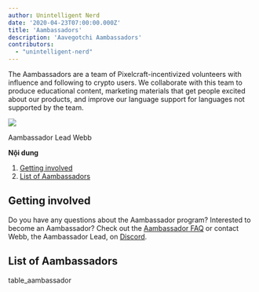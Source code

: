 ```yaml
---
author: Unintelligent Nerd
date: '2020-04-23T07:00:00.000Z'
title: 'Aambassadors'
description: 'Aavegotchi Aambassadors'
contributors:
  - "unintelligent-nerd"
---
```


The Aambassadors are a team of Pixelcraft-incentivized volunteers with influence and following to crypto users. We collaborate with this team to produce educational content, marketing materials that get people excited about our products, and improve our language support for languages not supported by the team.

<div class="headerImageContainer">
<img class="headerImage" src="/team/webb.png">
<p class="headerImageText">Aambassador Lead Webb</p>
</div>

<div class="contentsBox">

**Nội dung**

<ol>
<li><a href=#getting-involved>Getting involved</a></li>
<li><a href=#list-of-aambassadors>List of Aambassadors</a></li>
</ol>

</div>

## Getting involved

Do you have any questions about the Aambassador program? Interested to become an Aambassador? Check out the [Aambassador FAQ](/faq#aambassador-faq) or contact Webb, the Aambassador Lead, on [Discord](https://discord.com/invite/NPwnWB6).

## List of Aambassadors

table_aambassador